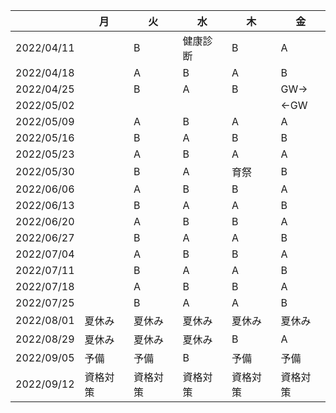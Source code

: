<link href="mvp.css" rel="stylesheet"></link>

|            | 月       | 火       | 水       | 木       | 金       | 
| ---------- | -------- | -------- | -------- | -------- | -------- | 
| 2022/04/11 |          | B        | 健康診断 | B        | A        | 
| 2022/04/18 |          | A        | B        | A        | B        | 
| 2022/04/25 |          | B        | A        | B        | GW→     | 
| 2022/05/02 |          |          |          |          | ←GW     | 
| 2022/05/09 |          | A        | B        | A        | A        | 
| 2022/05/16 |          | B        | A        | B        | B        | 
| 2022/05/23 |          | A        | B        | A        | A        | 
| 2022/05/30 |          | B        | A        | 育祭     | B        | 
| 2022/06/06 |          | A        | B        | B        | A        | 
| 2022/06/13 |          | B        | A        | A        | B        | 
| 2022/06/20 |          | A        | B        | B        | A        | 
| 2022/06/27 |          | B        | A        | A        | B        | 
| 2022/07/04 |          | A        | B        | B        | A        | 
| 2022/07/11 |          | B        | A        | A        | B        | 
| 2022/07/18 |          | A        | B        | B        | A        | 
| 2022/07/25 |          | B        | A        | A        | B        | 
| 2022/08/01 | 夏休み   | 夏休み   | 夏休み   | 夏休み   | 夏休み   | 
| 2022/08/29 | 夏休み   | 夏休み   | 夏休み   | B        | A        | 
| 2022/09/05 | 予備     | 予備     | B        | 予備     | 予備     | 
| 2022/09/12 | 資格対策 | 資格対策 | 資格対策 | 資格対策 | 資格対策 | 
